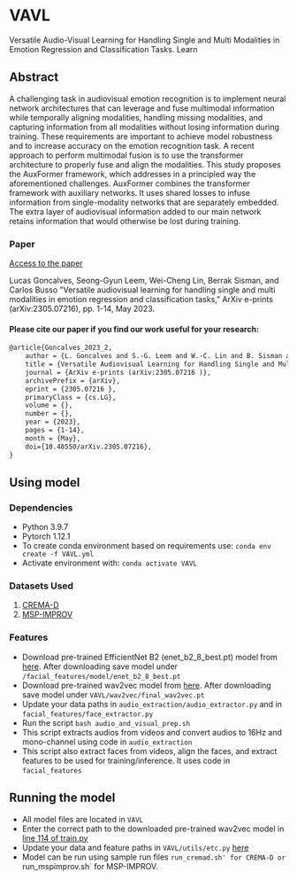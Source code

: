 # VAVL
Versatile Audio-Visual Learning for Handling Single and Multi Modalities in Emotion Regression and Classification Tasks. Learn 

## Abstract
A challenging task in audiovisual emotion recognition is to implement neural network architectures that can leverage and fuse multimodal information while temporally aligning modalities, handling missing modalities, and capturing information from all modalities without losing information during training. These requirements are important to achieve model robustness and to increase accuracy on the emotion recognition task. A recent approach to perform multimodal fusion is to use the transformer architecture to properly fuse and align the modalities. This study proposes the AuxFormer framework, which addresses in a principled way the aforementioned challenges. AuxFormer combines the transformer framework with auxiliary networks. It uses shared losses to infuse information from single-modality networks that are separately embedded. The extra layer of audiovisual information added to our main network retains information that would otherwise be lost during training.

### Paper
[Access to the paper](https://arxiv.org/pdf/2305.07216.pdf)

Lucas Goncalves, Seong-Gyun Leem, Wei-Cheng Lin, Berrak Sisman, and Carlos Busso "Versatile audiovisual learning for handling single and multi modalities in emotion regression and classification tasks," ArXiv e-prints (arXiv:2305.07216), pp. 1-14, May 2023.

#### Please cite our paper if you find our work useful for your research:

```tex
@article{Goncalves_2023_2,
	author = {L. Goncalves and S.-G. Leem and W.-C. Lin and B. Sisman and C. Busso},
	title = {Versatile Audiovisual Learning for Handling Single and Multi Modalities in Emotion Regression and Classification Tasks},
	journal = {ArXiv e-prints (arXiv:2305.07216 )},
	archivePrefix = {arXiv},
	eprint = {2305.07216 },
	primaryClass = {cs.LG},
	volume = {},
	number = {},
	year = {2023},
	pages = {1-14},
	month = {May},
	doi={10.48550/arXiv.2305.07216},
}
```

## Using model

### Dependencies
* Python 3.9.7
* Pytorch 1.12.1
* To create conda environment based on requirements use: `conda env create -f VAVL.yml`
* Activate environment with: `conda activate VAVL`

### Datasets Used
1. [CREMA-D](https://www.ncbi.nlm.nih.gov/pmc/articles/PMC4313618/) 
2. [MSP-IMPROV](https://ecs.utdallas.edu/research/researchlabs/msp-lab/MSP-Improv.html)

### Features
* Download pre-trained EfficientNet B2 (enet_b2_8_best.pt) model from [here](https://drive.google.com/file/d/1MVaJ9llhUckZlbRGGD7plw6GBZqrqFPQ/view?usp=sharing). After downloading save model under `/facial_features/model/enet_b2_8_best.pt`
* Download pre-trained wav2vec model from [here](https://drive.google.com/file/d/1xzxFcXuj8-xMWN9yE-4jgIeFoSdMvO5S/view?usp=sharing). After downloading save model under `VAVL/wav2vec/final_wav2vec.pt`
* Update your data paths in `audio_extraction/audio_extractor.py` and in `facial_features/face_extractor.py`
* Run the script `bash audio_and_visual_prep.sh` 
* This script extracts audios from videos and convert audios to 16Hz and mono-channel using code in ``audio_extraction``
* This script also extract faces from videos, align the faces, and extract features to be used for training/inference. It uses code in ``facial_features``


## Running the model
* All model files are located in `VAVL`
* Enter the correct path to the downloaded pre-trained wav2vec model in [line 114 of train.py](https://github.com/ilucasgoncalves/VAVL/blob/main/VAVL/train.py#L114)
* Update your data and feature paths in `VAVL/utils/etc.py` [here](https://github.com/ilucasgoncalves/VAVL/blob/main/VAVL/utils/etc.py)
* Model can be run using sample run files `run_cremad.sh' for CREMA-D or `run_mspimprov.sh` for MSP-IMPROV.

